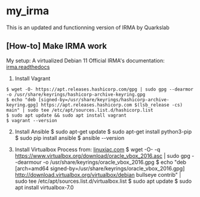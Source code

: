# my_irma
This is an updated and functionning version of IRMA by Quarkslab

## [How-to] Make IRMA work

My setup: A virtualized Debian 11 
Official IRMA's documentation: [irma.readthedocs](https://irma.readthedocs.io/en/latest/install/index.html)

1. Install Vagrant

```console
$ wget -O- https://apt.releases.hashicorp.com/gpg | sudo gpg --dearmor -o /usr/share/keyrings/hashicorp-archive-keyring.gpg
$ echo "deb [signed-by=/usr/share/keyrings/hashicorp-archive-keyring.gpg] https://apt.releases.hashicorp.com $(lsb_release -cs) main" | sudo tee /etc/apt/sources.list.d/hashicorp.list
$ sudo apt update && sudo apt install vagrant
$ vagrant --version
```

2. Install Ansible
$ sudo apt-get update
$ sudo apt-get install python3-pip
$ sudo pip install ansible
$ ansible --version

3. Install Virtualbox
Process from: [linuxiac.com](https://linuxiac.com/how-to-install-virtualbox-on-debian-11-bullseye/)
$ wget -O- -q https://www.virtualbox.org/download/oracle_vbox_2016.asc | sudo gpg --dearmour -o /usr/share/keyrings/oracle_vbox_2016.gpg
$ echo "deb [arch=amd64 signed-by=/usr/share/keyrings/oracle_vbox_2016.gpg] http://download.virtualbox.org/virtualbox/debian bullseye contrib" | sudo tee /etc/apt/sources.list.d/virtualbox.list
$ sudo apt update
$ sudo apt install virtualbox-7.0

